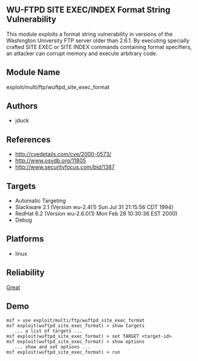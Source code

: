 ## WU-FTPD SITE EXEC/INDEX Format String Vulnerability

This module exploits a format string vulnerability in 
versions of the Washington University FTP server older than 
2.6.1. By executing specially crafted SITE EXEC or SITE 
INDEX commands containing format specifiers, an attacker can 
corrupt memory and execute arbitrary code.


## Module Name
exploit/multi/ftp/wuftpd_site_exec_format

## Authors
* jduck


## References
* http://cvedetails.com/cve/2000-0573/
* http://www.osvdb.org/11805
* http://www.securityfocus.com/bid/1387



## Targets
* Automatic Targeting
* Slackware 2.1 (Version wu-2.4(1) Sun Jul 31 21:15:56 CDT 1994)
* RedHat 6.2 (Version wu-2.6.0(1) Mon Feb 28 10:30:36 EST 2000)
* Debug


## Platforms
* linux

## Reliability
[Great](https://github.com/rapid7/metasploit-framework/wiki/Exploit-Ranking)

## Demo

```
msf > use exploit/multi/ftp/wuftpd_site_exec_format
msf exploit(wuftpd_site_exec_format) > show targets
   ... a list of targets ...
msf exploit(wuftpd_site_exec_format) > set TARGET <target-id>
msf exploit(wuftpd_site_exec_format) > show options
   ... show and set options ...
msf exploit(wuftpd_site_exec_format) > run
```
    
    